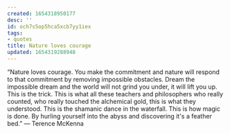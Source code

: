 ```yaml
---
created: 1654318950177
desc: ''
id: och7s5op5hca5xcb7yy1iex
tags:
- quotes
title: Nature loves courage
updated: 1654319288948
---
```

   
“Nature loves courage. You make the commitment and nature will respond to that commitment by removing impossible obstacles. Dream the impossible dream and the world will not grind you under, it will lift you up. This is the trick. This is what all these teachers and philosophers who really counted, who really touched the alchemical gold, this is what they understood. This is the shamanic dance in the waterfall. This is how magic is done. By hurling yourself into the abyss and discovering it's a feather bed.” ― Terence McKenna